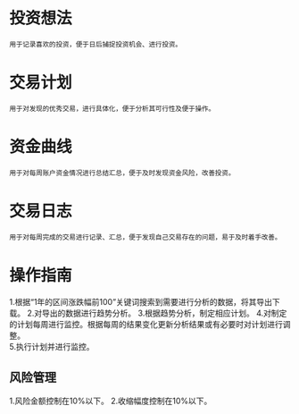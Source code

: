 # 投资想法
    用于记录喜欢的投资，便于日后捕捉投资机会、进行投资。

# 交易计划
    用于对发现的优秀交易，进行具体化，便于分析其可行性及便于操作。

# 资金曲线
    用于对每周账户资金情况进行总结汇总，便于及时发现资金风险，改善投资。

# 交易日志
    用于对每周完成的交易进行记录、汇总，便于发现自己交易存在的问题，易于及时着手改善。
# 操作指南
1.根据“1年的区间涨跌幅前100”关键词搜索到需要进行分析的数据，将其导出下载。
2.对导出的数据进行趋势分析。
3.根据趋势分析，制定相应计划。
4.对制定的计划每周进行监控。根据每周的结果变化更新分析结果或有必要时对计划进行调整。    
5.执行计划并进行监控。 

## 风险管理
1.风险金额控制在10%以下。
2.收缩幅度控制在10%以下。



